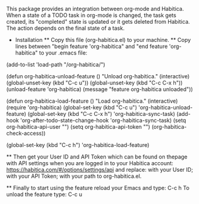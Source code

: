  This package provides an integration between org-mode and Habitica. When a state of a TODO task in org-mode is changed, the task gets created, its "completed" state is updated or it gets deleted from Habitica. The action depends on the final state of a task.

* Installation
** Copy this file (org-habitica.el) to your machine.
** Copy lines between "begin feature 'org-habitica" and "end feature 'org-habitica" to your .emacs file:

 
(add-to-list 'load-path "<PATH-TO-YOUR-ORG-HABITICA-FILE>/org-habitica/")

(defun org-habitica-unload-feature ()
   "Unload org-habitica."
   (interactive)
   (global-unset-key (kbd "C-c u"))
   (global-unset-key (kbd "C-c C-x h"))
   (unload-feature 'org-habitica)
   (message "feature org-habitica unloaded"))

(defun org-habitica-load-feature ()
   "Load org-habitica."
   (interactive)
   (require 'org-habitica)
   (global-set-key (kbd "C-c u") 'org-habitica-unload-feature)
   (global-set-key (kbd "C-c C-x h") 'org-habitica-sync-task)
   (add-hook 'org-after-todo-state-change-hook 'org-habitica-sync-task)
   (setq org-habitica-api-user "<PUT-YOUR-ID-HERE>")
   (setq org-habitica-api-token "<PUT-YOUR-TOKEN-HERE>")
   (org-habitica-check-access))

(global-set-key (kbd "C-c h") 'org-habitica-load-feature)


** Then get your User ID and API Token which can be found on thepage with API settings when you are logged in to your Habitica account: https://habitica.com/#/options/settings/api and replace:
 <PUT-YOUR-ID-HERE> with your User ID;
 <PUT-YOUR-TOKEN-HERE> with your API Token;
 <PATH-TO-YOUR-ORG-HABITICA-FILE> with your path to org-habitica.el.

** Finally to start using the feature reload your Emacs and type:
 C-c h
 To unload the feature type:
 C-c u

